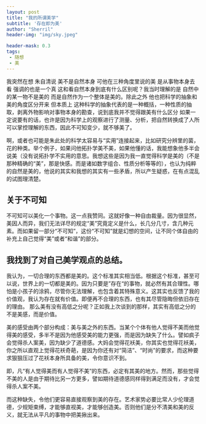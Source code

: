 ```yaml
---
layout: post
title: "我的所谓美学"
subtitle: '存在即为美'
author: "Sherril"
header-img: "img/sky.jpeg"

header-mask: 0.3
tags:
 - 随想
 - 美
---
```


我突然在想 朱自清说 美不是自然本身 可他在三种角度里说的美 是从事物本身去看 强调的也是一个真 这和看自然本身到底有什么区别呢？我当时理解的是 自然中的某一物不是美的 而是自然作为一个整体是美的。除此之外 他也把科学的抽象和美的角度区分开来 但本质上 这种科学的抽象代表的是一种概括，一种性质的抽取，剥离外物影响对事物本身的勘查，说到底我并不觉得跟美有什么区分 如果一定说要有的话，也许是因为科学上的观察进行了测量、分析，把自然转换成了人所可以掌控理解的东西，因此不可知变少，就不够美了。

啊，或者也可能是朱此处的科学太容易与“实用”连接起来，比如研究分辨里的菌，花的种类。举个例子，如果问他拓扑学美不美，如果他懂的话，我能想象他多半会说美（没有说拓扑学不实用的意思。我想这些是因为我一直觉得科学是美的（不是那种精确的“美”，那是快感。而是诸如数字组合、性质分析等等的），也认为纯粹的自然是美的，他说的其实和我想的其实有一些矛盾，所以产生疑惑，在有点混乱的试图理清楚。

## 关于不可知       
不可知可以美化一个事物。这一点我赞同。这就好像一种自由裁量。因为很显然，美因人而异，我们无法详尽的规定“美”究竟定义是什么，长几分几寸，含几种元素。而如果留一部分“不可知”，这份“不可知”就是幻想的空间，让不同个体自由的补充上自己觉得“美”或者“和谐”的部分。

## 我找到了对自己美学观点的总结。            
我认为，一切合理的东西都是美的。这个标准其实相当低。根据这个标准，甚至可以说，世界上的一切都是美的。因为只要是”存在“的事物，就必然有其合理性。哪怕是小孩子的涂鸦，尽管你无法理解，也包含着其特殊意义。这其实也反馈了我的价值观，我认为存在就有价值。即便再不合理的东西，也有其尽管隐晦但依旧存在的理由。
那么美有没有高低之分呢？正如我上次谈到的那样，其实有高低之分的不是美感，而是价值。

美的感受由两个部分构成：美与美之外的东西。当某个个体有他人觉得不美而他觉得美的感受，多半不是因为他感受美的能力更强，而是因为缺失了什么。譬如疯子会觉得杀人案美，因为缺少了道德感。大妈会觉得花袄美，你其实也觉得花袄美，你之所以直观上觉得花袄奇葩，是因为你还有对“简洁”、“时尚”的要求，而这种要求狠狠压过了花袄本身所具备的美，令你意识不到。

即，凡“有人觉得美而有人觉得不美”的东西，必定有其美的地方。然而，那些觉得不美的人是由于期待比另一方更多，譬如期待道德感同样得到满足而没有，才会觉得杀人案不美。

而这种缺失，令他们更容易直接观察到美的存在。艺术家势必要比常人少伦理道德，少规矩束缚，才能够直视美，才能够创造美。否则他们是分不清美和美的反义，就无法从平凡的事物中把美揪出来。


